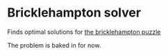 # Bricklehampton solver

Finds optimal solutions for [the bricklehampton puzzle](https://gist.github.com/gerardpaapu/1bdf3eca8307b8be0bfa617a8b16266b)

The problem is baked in for now.
